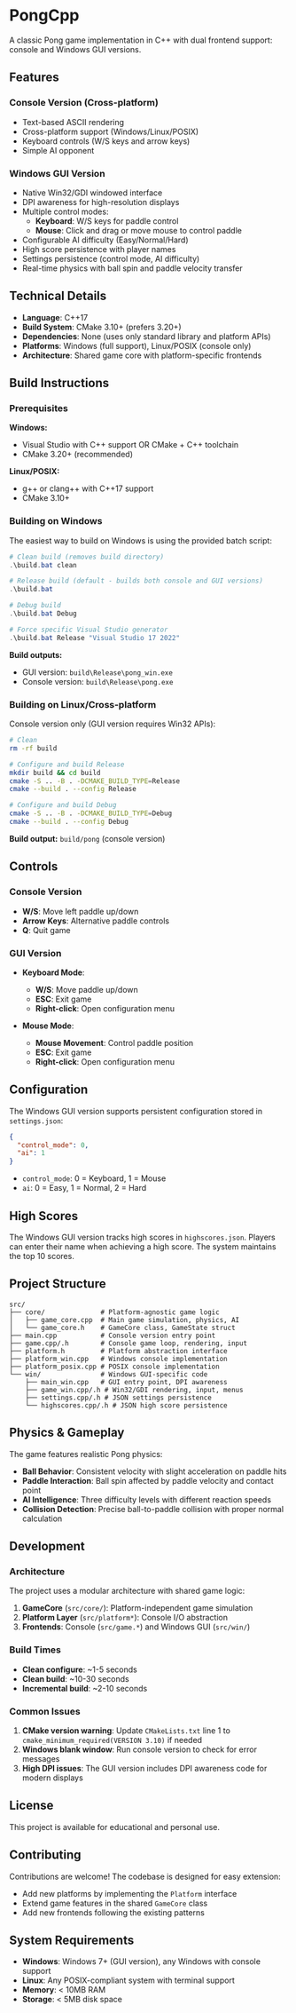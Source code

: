 # PongCpp

A classic Pong game implementation in C++ with dual frontend support: console and Windows GUI versions.

## Features

### Console Version (Cross-platform)

- Text-based ASCII rendering
- Cross-platform support (Windows/Linux/POSIX)
- Keyboard controls (W/S keys and arrow keys)
- Simple AI opponent

### Windows GUI Version

- Native Win32/GDI windowed interface
- DPI awareness for high-resolution displays
- Multiple control modes:
  - **Keyboard**: W/S keys for paddle control
  - **Mouse**: Click and drag or move mouse to control paddle
- Configurable AI difficulty (Easy/Normal/Hard)
- High score persistence with player names
- Settings persistence (control mode, AI difficulty)
- Real-time physics with ball spin and paddle velocity transfer

## Technical Details

- **Language**: C++17
- **Build System**: CMake 3.10+ (prefers 3.20+)
- **Dependencies**: None (uses only standard library and platform APIs)
- **Platforms**: Windows (full support), Linux/POSIX (console only)
- **Architecture**: Shared game core with platform-specific frontends

## Build Instructions

### Prerequisites

**Windows:**

- Visual Studio with C++ support OR CMake + C++ toolchain
- CMake 3.20+ (recommended)

**Linux/POSIX:**

- g++ or clang++ with C++17 support
- CMake 3.10+

### Building on Windows

The easiest way to build on Windows is using the provided batch script:

```powershell
# Clean build (removes build directory)
.\build.bat clean

# Release build (default - builds both console and GUI versions)
.\build.bat

# Debug build
.\build.bat Debug

# Force specific Visual Studio generator
.\build.bat Release "Visual Studio 17 2022"
```

**Build outputs:**

- GUI version: `build\Release\pong_win.exe`
- Console version: `build\Release\pong.exe`

### Building on Linux/Cross-platform

Console version only (GUI version requires Win32 APIs):

```bash
# Clean
rm -rf build

# Configure and build Release
mkdir build && cd build
cmake -S .. -B . -DCMAKE_BUILD_TYPE=Release
cmake --build . --config Release

# Configure and build Debug
cmake -S .. -B . -DCMAKE_BUILD_TYPE=Debug
cmake --build . --config Debug
```

**Build output:** `build/pong` (console version)

## Controls

### Console Version

- **W/S**: Move left paddle up/down
- **Arrow Keys**: Alternative paddle controls
- **Q**: Quit game

### GUI Version

- **Keyboard Mode**:
  - **W/S**: Move paddle up/down
  - **ESC**: Exit game
  - **Right-click**: Open configuration menu

- **Mouse Mode**:
  - **Mouse Movement**: Control paddle position
  - **ESC**: Exit game
  - **Right-click**: Open configuration menu

## Configuration

The Windows GUI version supports persistent configuration stored in `settings.json`:

```json
{
  "control_mode": 0,
  "ai": 1
}
```

- `control_mode`: 0 = Keyboard, 1 = Mouse
- `ai`: 0 = Easy, 1 = Normal, 2 = Hard

## High Scores

The Windows GUI version tracks high scores in `highscores.json`. Players can enter their name when achieving a high score. The system maintains the top 10 scores.

## Project Structure

```text
src/
├── core/              # Platform-agnostic game logic
│   ├── game_core.cpp  # Main game simulation, physics, AI
│   └── game_core.h    # GameCore class, GameState struct
├── main.cpp           # Console version entry point
├── game.cpp/.h        # Console game loop, rendering, input
├── platform.h         # Platform abstraction interface
├── platform_win.cpp   # Windows console implementation
├── platform_posix.cpp # POSIX console implementation
└── win/               # Windows GUI-specific code
    ├── main_win.cpp   # GUI entry point, DPI awareness
    ├── game_win.cpp/.h # Win32/GDI rendering, input, menus
    ├── settings.cpp/.h # JSON settings persistence
    └── highscores.cpp/.h # JSON high score persistence
```

## Physics & Gameplay

The game features realistic Pong physics:

- **Ball Behavior**: Consistent velocity with slight acceleration on paddle hits
- **Paddle Interaction**: Ball spin affected by paddle velocity and contact point
- **AI Intelligence**: Three difficulty levels with different reaction speeds
- **Collision Detection**: Precise ball-to-paddle collision with proper normal calculation

## Development

### Architecture

The project uses a modular architecture with shared game logic:

1. **GameCore** (`src/core/`): Platform-independent game simulation
2. **Platform Layer** (`src/platform*`): Console I/O abstraction
3. **Frontends**: Console (`src/game.*`) and Windows GUI (`src/win/`)

### Build Times

- **Clean configure**: ~1-5 seconds
- **Clean build**: ~10-30 seconds
- **Incremental build**: ~2-10 seconds

### Common Issues

1. **CMake version warning**: Update `CMakeLists.txt` line 1 to `cmake_minimum_required(VERSION 3.10)` if needed
2. **Windows blank window**: Run console version to check for error messages
3. **High DPI issues**: The GUI version includes DPI awareness code for modern displays

## License

This project is available for educational and personal use.

## Contributing

Contributions are welcome! The codebase is designed for easy extension:

- Add new platforms by implementing the `Platform` interface
- Extend game features in the shared `GameCore` class
- Add new frontends following the existing patterns

## System Requirements

- **Windows**: Windows 7+ (GUI version), any Windows with console support
- **Linux**: Any POSIX-compliant system with terminal support
- **Memory**: < 10MB RAM
- **Storage**: < 5MB disk space
